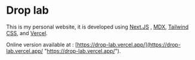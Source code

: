 # Drop lab

This is my personal website, it is developed using [Next.JS](https://nextjs.org/ "Next.JS") , [MDX](https://mdxjs.com/ "MDX"), [Tailwind CSS](https://tailwindcss.com/ "Tailwind CSS"), and [Vercel](https://vercel.com/ "Vercel").

Online version available at : [https://drop-lab.vercel.app/](https://drop-lab.vercel.app/ "https://drop-lab.vercel.app/").
